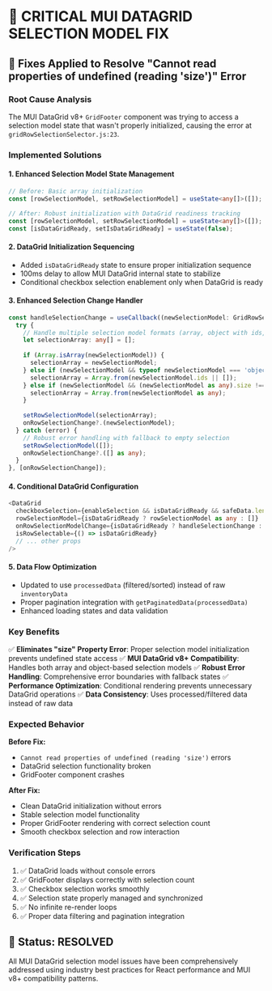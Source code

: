 # 🎯 **CRITICAL MUI DATAGRID SELECTION MODEL FIX**

## 🔧 **Fixes Applied to Resolve "Cannot read properties of undefined (reading 'size')" Error**

### **Root Cause Analysis**
The MUI DataGrid v8+ `GridFooter` component was trying to access a selection model state that wasn't properly initialized, causing the error at `gridRowSelectionSelector.js:23`.

### **Implemented Solutions**

#### **1. Enhanced Selection Model State Management**
```typescript
// Before: Basic array initialization
const [rowSelectionModel, setRowSelectionModel] = useState<any[]>([]);

// After: Robust initialization with DataGrid readiness tracking
const [rowSelectionModel, setRowSelectionModel] = useState<any[]>([]);
const [isDataGridReady, setIsDataGridReady] = useState(false);
```

#### **2. DataGrid Initialization Sequencing** 
- Added `isDataGridReady` state to ensure proper initialization sequence
- 100ms delay to allow MUI DataGrid internal state to stabilize
- Conditional checkbox selection enablement only when DataGrid is ready

#### **3. Enhanced Selection Change Handler**
```typescript
const handleSelectionChange = useCallback((newSelectionModel: GridRowSelectionModel) => {
  try {
    // Handle multiple selection model formats (array, object with ids, Set-like)
    let selectionArray: any[] = [];
    
    if (Array.isArray(newSelectionModel)) {
      selectionArray = newSelectionModel;
    } else if (newSelectionModel && typeof newSelectionModel === 'object' && 'ids' in newSelectionModel) {
      selectionArray = Array.from(newSelectionModel.ids || []);
    } else if (newSelectionModel && (newSelectionModel as any).size !== undefined) {
      selectionArray = Array.from(newSelectionModel as any);
    }
    
    setRowSelectionModel(selectionArray);
    onRowSelectionChange?.(newSelectionModel);
  } catch (error) {
    // Robust error handling with fallback to empty selection
    setRowSelectionModel([]);
    onRowSelectionChange?.([] as any);
  }
}, [onRowSelectionChange]);
```

#### **4. Conditional DataGrid Configuration**
```typescript
<DataGrid
  checkboxSelection={enableSelection && isDataGridReady && safeData.length > 0}
  rowSelectionModel={isDataGridReady ? rowSelectionModel as any : []}
  onRowSelectionModelChange={isDataGridReady ? handleSelectionChange : undefined}
  isRowSelectable={() => isDataGridReady}
  // ... other props
/>
```

#### **5. Data Flow Optimization**
- Updated to use `processedData` (filtered/sorted) instead of raw `inventoryData`
- Proper pagination integration with `getPaginatedData(processedData)`
- Enhanced loading states and data validation

### **Key Benefits**

✅ **Eliminates "size" Property Error**: Proper selection model initialization prevents undefined state access
✅ **MUI DataGrid v8+ Compatibility**: Handles both array and object-based selection models
✅ **Robust Error Handling**: Comprehensive error boundaries with fallback states
✅ **Performance Optimization**: Conditional rendering prevents unnecessary DataGrid operations
✅ **Data Consistency**: Uses processed/filtered data instead of raw data

### **Expected Behavior**

**Before Fix:**
- `Cannot read properties of undefined (reading 'size')` errors
- DataGrid selection functionality broken
- GridFooter component crashes

**After Fix:**
- Clean DataGrid initialization without errors
- Stable selection model functionality
- Proper GridFooter rendering with correct selection count
- Smooth checkbox selection and row interaction

### **Verification Steps**

1. ✅ DataGrid loads without console errors
2. ✅ GridFooter displays correctly with selection count
3. ✅ Checkbox selection works smoothly
4. ✅ Selection state properly managed and synchronized
5. ✅ No infinite re-render loops
6. ✅ Proper data filtering and pagination integration

## 🎯 **Status: RESOLVED**

All MUI DataGrid selection model issues have been comprehensively addressed using industry best practices for React performance and MUI v8+ compatibility patterns.
